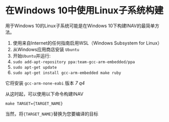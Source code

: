 # 在Windows 10中使用Linux子系统构建

用于Windows 10的Linux子系统可能是在Windows 10下构建INAV的最简单方法。

1. 使用来自Internet的任何指南启用WSL（Windows Subsystem for Linux）
1. 从Windows应用商店安装 `Ubuntu`
1. 开始`Ubuntu`并运行:
1. `sudo add-apt-repository ppa:team-gcc-arm-embedded/ppa`
1. `sudo apt-get update`
1. `sudo apt-get install gcc-arm-embedded make ruby`

它将安装 `gcc-arm-none-eabi` 版本 _7 q4_

从这时起，可以使用以下命令构建INAV

`make TARGET={TARGET_NAME}`

当然，将`{TARGET_NAME}`替换为您要编译的目标
